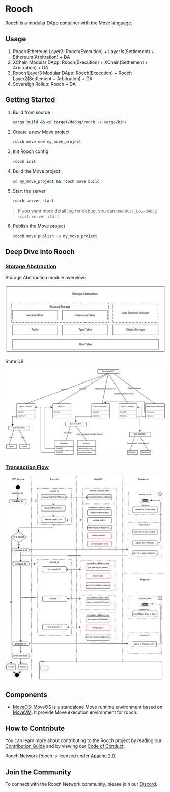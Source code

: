 # Rooch

[Rooch](https:://rooch.network) is a modular DApp container with the [Move language](https://github.com/move-language/move).


## Usage
1. Rooch Ethereum Layer2: Rooch(Execution) + Layer1s(Settlement) + Ethereum(Arbitration) + DA
2. XChain Modular DApp: Rooch(Execution) + XChain(Settlement + Arbitration) + DA
3. Rooch Layer3 Modular DApp: Rooch(Execution) + Rooch Layer2(Settlement + Arbitration) + DA
4. Sovereign Rollup: Rooch + DA

## Getting Started

1. Build from source
    ```bash
    cargo build && cp target/debug/rooch ~/.cargo/bin/
    ```
2. Create a new Move project
    ```bash
    rooch move new my_move_project
    ```
3. Init Rooch config
    ```bash
    rooch init
    ```
4. Build the Move project
    ```bash
    cd my_move_project && rooch move build
    ```
5. Start the server
    ```bash
    rooch server start
    ```
> If you want more detail log for debug, you can use `RUST_LOG=debug rooch server start`
6. Publish the Move project
    ```bash
    rooch move publish -p my_move_project
    ```

## Deep Dive into Rooch

### [Storage Abstraction](./docs/static/design/storage_abstraction.md)

Storage Abstraction module overview:

![Storage Abstraction](./docs/static/design/rooch-design-storage-abstraction.svg)

State DB:

![State DB](./docs/static/design/rooch-design-statedb.svg)

### [Transaction Flow](./docs/static/design/transaction_flow.md)

![Rooch Transaction Flow](./docs/static/design/rooch-design-transaction-flow-functional-perspective.svg)

## Components
* [MoveOS](./moveos): MoveOS is a standalone Move runtime environment based on [MoveVM](https://github.com/move-language/move). It provide Move execution environment for rooch.

## How to Contribute

You can learn more about contributing to the Rooch project by reading our [Contribution Guide](./CONTRIBUTING.md) and by viewing our [Code of Conduct](./CODE_OF_CONDUCT.md).

Rooch Network Rooch is licensed under [Apache 2.0](./LICENSE).

## Join the Community

To connect with the Rooch Network community, please join our [Discord](https://discord.gg/rooch).